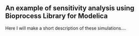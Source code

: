 ## An example of sensitivity analysis using Bioprocess Library for Modelica 

Here I will make a short description of these simulations....


